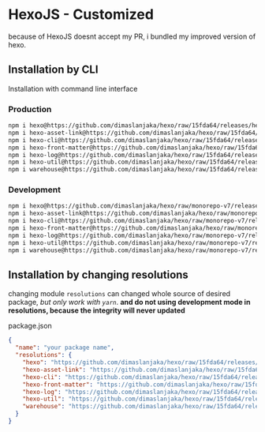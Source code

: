 # HexoJS - Customized
because of HexoJS doesnt accept my PR, i bundled my improved version of hexo.

## Installation by CLI
Installation with command line interface

### Production

```bash
npm i hexo@https://github.com/dimaslanjaka/hexo/raw/15fda64/releases/hexo.tgz
npm i hexo-asset-link@https://github.com/dimaslanjaka/hexo/raw/15fda64/releases/hexo-asset-link.tgz
npm i hexo-cli@https://github.com/dimaslanjaka/hexo/raw/15fda64/releases/hexo-cli.tgz
npm i hexo-front-matter@https://github.com/dimaslanjaka/hexo/raw/15fda64/releases/hexo-front-matter.tgz
npm i hexo-log@https://github.com/dimaslanjaka/hexo/raw/15fda64/releases/hexo-log.tgz
npm i hexo-util@https://github.com/dimaslanjaka/hexo/raw/15fda64/releases/hexo-util.tgz
npm i warehouse@https://github.com/dimaslanjaka/hexo/raw/15fda64/releases/warehouse.tgz
```

### Development

```bash
npm i hexo@https://github.com/dimaslanjaka/hexo/raw/monorepo-v7/releases/hexo.tgz
npm i hexo-asset-link@https://github.com/dimaslanjaka/hexo/raw/monorepo-v7/releases/hexo-asset-link.tgz
npm i hexo-cli@https://github.com/dimaslanjaka/hexo/raw/monorepo-v7/releases/hexo-cli.tgz
npm i hexo-front-matter@https://github.com/dimaslanjaka/hexo/raw/monorepo-v7/releases/hexo-front-matter.tgz
npm i hexo-log@https://github.com/dimaslanjaka/hexo/raw/monorepo-v7/releases/hexo-log.tgz
npm i hexo-util@https://github.com/dimaslanjaka/hexo/raw/monorepo-v7/releases/hexo-util.tgz
npm i warehouse@https://github.com/dimaslanjaka/hexo/raw/monorepo-v7/releases/warehouse.tgz
```

## Installation by changing resolutions
changing module `resolutions` can changed whole source of desired package, _but only work with `yarn`_. **and do not using development mode in resolutions, because the integrity will never updated**

package.json
```json
{
  "name": "your package name",
  "resolutions": {
    "hexo": "https://github.com/dimaslanjaka/hexo/raw/15fda64/releases/hexo.tgz",
    "hexo-asset-link": "https://github.com/dimaslanjaka/hexo/raw/15fda64/releases/hexo-asset-link.tgz",
    "hexo-cli": "https://github.com/dimaslanjaka/hexo/raw/15fda64/releases/hexo-cli.tgz",
    "hexo-front-matter": "https://github.com/dimaslanjaka/hexo/raw/15fda64/releases/hexo-front-matter.tgz",
    "hexo-log": "https://github.com/dimaslanjaka/hexo/raw/15fda64/releases/hexo-log.tgz",
    "hexo-util": "https://github.com/dimaslanjaka/hexo/raw/15fda64/releases/hexo-util.tgz",
    "warehouse": "https://github.com/dimaslanjaka/hexo/raw/15fda64/releases/warehouse.tgz"
  }
}
```